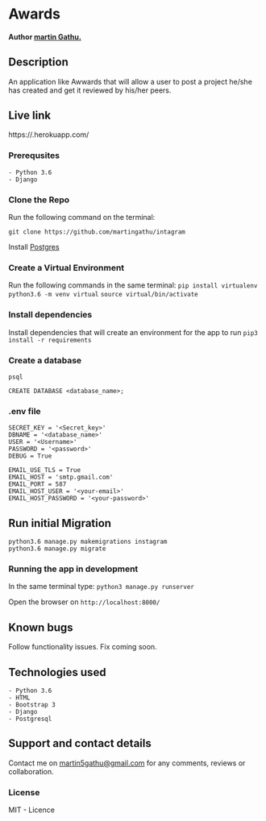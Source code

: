 # Awards
#### Author **[martin Gathu.](https://github.com/martingathu)**

## Description
An application like Awwards that will allow a user to post a project he/she has created and get it reviewed by his/her peers.



## Live link

https://.herokuapp.com/

### Prerequsites
    - Python 3.6
    - Django

### Clone the Repo
Run the following command on the terminal:

`git clone https://github.com/martingathu/intagram`

Install  [Postgres](https://www.postgresql.org/download/)
 
### Create a Virtual Environment
Run the following commands in the same terminal:
`pip install virtualenv`
`python3.6 -m venv virtual`
`source virtual/bin/activate`

### Install dependencies
Install dependencies that will create an environment for the app to run
`pip3 install -r requirements`

### Create a database

```
psql

CREATE DATABASE <database_name>;

```

### .env file

```
SECRET_KEY = '<Secret_key>'
DBNAME = '<database_name>'
USER = '<Username>'
PASSWORD = '<password>'
DEBUG = True

EMAIL_USE_TLS = True
EMAIL_HOST = 'smtp.gmail.com'
EMAIL_PORT = 587
EMAIL_HOST_USER = '<your-email>'
EMAIL_HOST_PASSWORD = '<your-password>'

```

## Run initial Migration
```
python3.6 manage.py makemigrations instagram
python3.6 manage.py migrate

```


### Running the app in development
In the same terminal type:
`python3 manage.py runserver`

Open the browser on `http://localhost:8000/`

## Known bugs

Follow functionality issues. Fix coming soon.


## Technologies used
    - Python 3.6
    - HTML
    - Bootstrap 3
    - Django
    - Postgresql

## Support and contact details
Contact me on martin5gathu@gmail.com  for any comments, reviews or collaboration.

### License
MIT - Licence